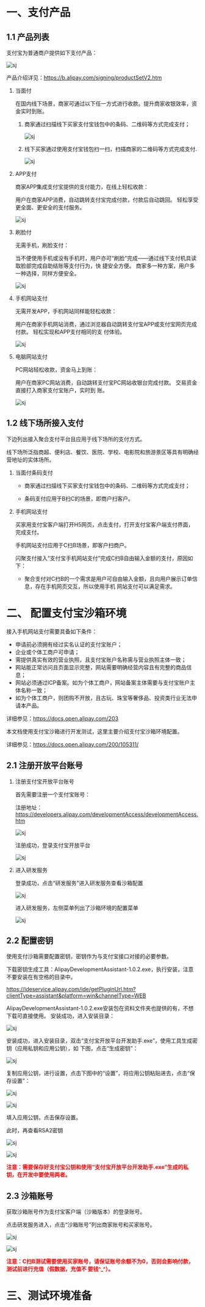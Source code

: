 # 一、支付产品

## 1.1 产品列表

支付宝为普通商户提供如下支付产品：

![sj](./img/z_1.png)

产品介绍详见：https://b.alipay.com/signing/productSetV2.htm

1. 当面付

   在国内线下场景，商家可通过以下任一方式进行收款。提升商家收银效率，资金实时到账。

   1. 商家通过扫描线下买家支付宝钱包中的条码、二维码等方式完成支付；

      ![sj](./img/z_2.png)

   2. 线下买家通过使用支付宝钱包扫一扫，扫描商家的二维码等方式完成支付.

      ![sj](./img/z_3.png)

2. APP支付

   商家APP集成支付宝提供的支付能力，在线上轻松收款： 

   用户在商家APP消费，自动跳转支付宝完成付款，付款后自动跳回。 轻松享受更全面、更安全的支付服务。

   ![sj](./img/z_4.png)

3. 刷脸付 

   无需手机，刷脸支付： 

   ​	当不便使用手机或没有手机时，用户亦可“刷脸”完成——通过线下支付机具读取脸部完成自助结账等支付行为，快 捷安全方便。 商家多一种方案，用户多一种选择，同样方便安全。

   ![sj](./img/z_5.png)

4. 手机网站支付 

   无需开发APP，手机网站同样能轻松收款：

   ​	用户在商家手机网站消费，通过浏览器自动跳转支付宝APP或支付宝网页完成付款。 轻松实现和APP支付相同的支 付体验。

   ![sj](./img/z_6.png)

5. 电脑网站支付 

   PC网站轻松收款，资金马上到账： 

   用户在商家PC网站消费，自动跳转支付宝PC网站收银台完成付款。 交易资金直接打入商家支付宝账户，实时到 账。

   ![sj](./img/z_7.png)

## 1.2 线下场所接入支付

下边列出接入聚合支付平台且应用于线下场所的支付方式。 

线下场所泛指商超、便利店、餐饮、医院、学校、电影院和旅游景区等具有明确经营地址的实体场所。

1. 当面付条码支付

   - 商家通过扫描线下买家支付宝钱包中的条码、二维码等方式完成支付；

   - 条码支付应用于B扫C的场景，即商户扫客户。

2. 手机网站支付

   买家用支付宝客户端打开H5网页，点击支付，打开支付宝客户端支付界面，完成支付。

   手机网站支付应用于C扫B场景，即客户扫商户。 

   

   闪聚支付接入“支付宝手机网站支付”完成C扫B自由输入金额的支付，原因如下：

   - 聚合支付对C扫B的一个需求是用户可自由输入金额，且向用户展示订单信息，存在手机网页交互，所以使用手机 网站支付可以满足需求。

# 二、 配置支付宝沙箱环境

接入手机网站支付需要具备如下条件： 

- 申请前必须拥有经过实名认证的支付宝账户； 
- 企业或个体工商户可申请；
- 需提供真实有效的营业执照，且支付宝账户名称需与营业执照主体一致； 
- 网站能正常访问且页面显示完整，网站需要明确经营内容且有完整的商品信息； 
- 网站必须通过ICP备案。如为个体工商户，网站备案主体需要与支付宝账户主体名称一致； 
- 如为个体工商户，则团购不开放，且古玩、珠宝等奢侈品、投资类行业无法申请本产品。

 详细参见：https://docs.open.alipay.com/203 

本文档使用支付宝沙箱进行开发测试，这里主要介绍支付宝沙箱环境配置。

详细参见：https://docs.open.alipay.com/200/105311/

## 2.1 注册开放平台账号

1. 注册支付宝开放平台账号

   首先需要注册一个支付宝账号： 

   注册地址：https://developers.alipay.com/developmentAccess/developmentAccess.htm

   ![sj](./img/z_8.png)

   注册成功，登录支付宝开放平台

   ![sj](./img/z_9.png)

2. 进入研发服务

   登录成功，点击“研发服务”进入研发服务查看沙箱配置

   ![sj](./img/z_10.png)

   进入研发服务，左侧菜单列出了沙箱环境的配置菜单

   ![sj](./img/z_11.png)

## 2.2 配置密钥

使用支付沙箱需要配置密钥，密钥作为与支付宝接口对接的必要参数。 

下载密钥生成工具：AlipayDevelopmentAssistant-1.0.2.exe，执行安装，注意不要安装在有空格的目录中。

https://ideservice.alipay.com/ide/getPluginUrl.htm?clientType=assistant&platform=win&channelType=WEB 

AlipayDevelopmentAssistant-1.0.2.exe安装包在资料文件夹也提供的有，不想下载可直接使用。 安装成功，进入安装目录：

![sj](./img/z_12.png)

安装成功，进入安装目录，双击“支付宝开放平台开发助手.exe”，使用工具生成密钥（应用私钥和应用公钥），如 下图，点击“生成密钥”：

![sj](./img/z_13.png)

复制应用公钥，进行设置，点击下图中的“设置”，将应用公钥粘贴进去，点击“保存设置”：

![sj](./img/z_14.png)

![sj](./img/z_15.png)

填入应用公钥，点击保存设置。

此时，再查看RSA2密钥

![sj](./img/z_16.png)

![sj](./img/z_17.png)

<font color=red>**注意：需要保存好支付宝公钥和使用“支付宝开放平台开发助手.exe”生成的私钥，在开发中要使用两者。**</font>

## 2.3 沙箱账号

获取沙箱账号作为支付宝客户端（沙箱版本）的登录账号。 

点击研发服务进入，点击“沙箱账号”列出商家账号和买家账号。

![sj](./img/z_18.png)

![sj](./img/z_19.png)

<font color=red>**注意：C扫B测试需要使用买家账号，请保证账号余额不为0，否则会影响付款，测试前进行充值（假数据，充值不 要钱^_^）。**</font>

# 三、测试环境准备

